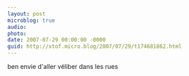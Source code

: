 ```yaml
---
layout: post
microblog: true
audio: 
photo: 
date: 2007-07-29 00:00:00 -0000
guid: http://xtof.micro.blog/2007/07/29/t174681862.html
---
```

ben envie d'aller véliber dans les rues
